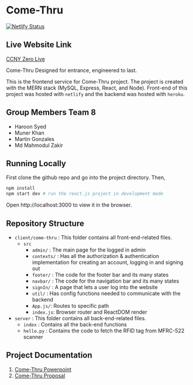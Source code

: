 # Come-Thru
[![Netlify Status](https://api.netlify.com/api/v1/badges/77b3afd5-b2ef-4d5a-8ba3-a2e52fa2a111/deploy-status)](https://app.netlify.com/sites/come-thru/deploys)

## Live Website Link
[CCNY Zero Live](https://come-thru.netlify.app/)

Come-Thru Designed for entrance, engineered to last.

This is the frontend service for Come-Thru project. The project is created with the MERN stack (MySQL, Express, React, and Node). Front-end of this project was hosted with `netlify` and the backend was hosted with `heroku`. 

## Group Members Team 8
- Haroon Syed
- Muner Khan 
- Martin Gonzales
- Md Mahmodul Zakir

## Running Locally
First clone the github repo and go into the project directory. Then,
```bash
npm install
npm start dev # run the react.js project in development mode
```
Open http://localhost:3000 to view it in the browser.

## Repository Structure
- `client/come-thru` : This folder contains all front-end-related files. 
  - `src`   
    - `admin/` : The main page for the logged in admin
    - `contexts/` : Has all the authorization & authentication implementation for creating an account, logging in and signing out
    - `footer/` : The code for the footer bar and its many states
    - `navbar/` : The code for the navigation bar and its many states
    - `signIn/` : A page that lets a user log into the website
    - `util/` : Has config functions needed to communicate with the backend
    - `App.js/`: Routes to specific path
    - `index.js`: Browser router and ReactDOM render
- `server` : This folder contains all back-end-related files. 
  - `index` : Contains all the back-end functions
  - `hello.py` : Contains the code to fetch the RFID tag from MFRC-522 scanner
   
## Project Documentation
1. [Come-Thru Powerpoint](https://drive.google.com/file/d/11BTRRMZfQFwb-vi__FjNdz-cUS9OFXV8/view?usp=sharing)
2. [Come-Thru Proposal](https://drive.google.com/file/d/11BTRRMZfQFwb-vi__FjNdz-cUS9OFXV8/view?usp=sharing)  


